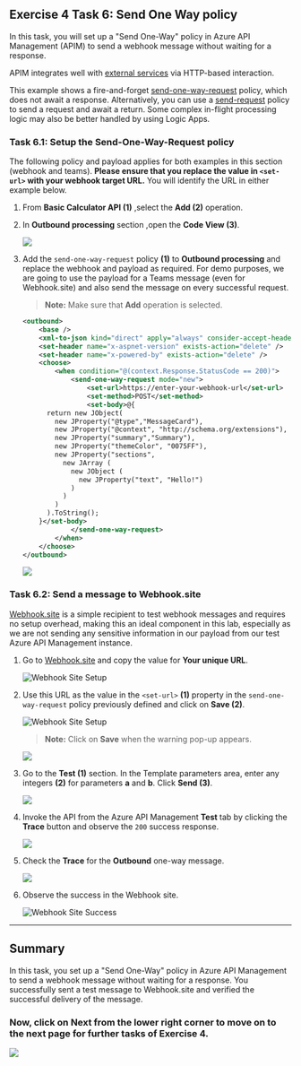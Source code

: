 ## Exercise 4 Task 6: Send One Way policy

In this task, you will set up a "Send One-Way" policy in Azure API Management (APIM) to send a webhook message without waiting for a response.

APIM integrates well with [external services](https://docs.microsoft.com/en-us/azure/api-management/api-management-sample-send-request) via HTTP-based interaction.

This example shows a fire-and-forget [send-one-way-request](https://docs.microsoft.com/en-us/azure/api-management/api-management-sample-send-request#send-one-way-request) policy, which does not await a response. Alternatively, you can use a [send-request](https://docs.microsoft.com/en-us/azure/api-management/api-management-sample-send-request#send-request) policy to send a request and await a return. Some complex in-flight processing logic may also be better handled by using Logic Apps.

### Task 6.1: Setup the Send-One-Way-Request policy

The following policy and payload applies for both examples in this section (webhook and teams). **Please ensure that you replace the value in `<set-url>` with your webhook target URL.** You will identify the URL in either example below.

1. From **Basic Calculator API (1)** ,select the **Add (2)** operation.

1. In **Outbound processing** section ,open the **Code View (3)**.

      ![](media/E4T6.1S3-0209.png)

1. Add the `send-one-way-request` policy **(1)** to **Outbound processing** and replace the webhook and payload as required. For demo purposes, we are going to use the payload for a Teams message (even for Webhook.site) and also send the message on every successful request.

    >**Note:** Make sure that **Add** operation is selected.

    ```xml
    <outbound>
        <base />
        <xml-to-json kind="direct" apply="always" consider-accept-header="false" />
        <set-header name="x-aspnet-version" exists-action="delete" />
        <set-header name="x-powered-by" exists-action="delete" />
        <choose>
            <when condition="@(context.Response.StatusCode == 200)">
                <send-one-way-request mode="new">
                    <set-url>https://enter-your-webhook-url</set-url>
                    <set-method>POST</set-method>
                    <set-body>@{
          return new JObject(
            new JProperty("@type","MessageCard"),
            new JProperty("@context", "http://schema.org/extensions"),
            new JProperty("summary","Summary"),
            new JProperty("themeColor", "0075FF"),
            new JProperty("sections",
              new JArray (
                new JObject (
                  new JProperty("text", "Hello!")
                )
              )
            )
          ).ToString();
        }</set-body>
                </send-one-way-request>
            </when>
        </choose>
    </outbound>
    ```

      ![](media/E4T6.1S4-0209.png)    

### Task 6.2: Send a message to Webhook.site

[Webhook.site](https://webhook.site) is a simple recipient to test webhook messages and requires no setup overhead, making this an ideal component in this lab, especially as we are not sending any sensitive information in our payload from our test Azure API Management instance.

1. Go to [Webhook.site](https://webhook.site) and copy the value for **Your unique URL**.

      ![Webhook Site Setup](media/E4T6.2S1-0209.png)

1. Use this URL as the value in the `<set-url>` **(1)** property in the `send-one-way-request` policy previously defined and click on **Save (2)**.

      ![Webhook Site Setup](media/E4T6.2S2-0209.png)

      > **Note:** Click on **Save** when the warning pop-up appears.

      ![](media/p14t6warning.png)

1. Go to the **Test (1)** section. In the Template parameters area, enter any integers **(2)** for parameters **a** and **b**. Click **Send (3)**.

    ![](media/p14t6p3(1).png)

1. Invoke the API from the Azure API Management **Test** tab by clicking the **Trace** button and observe the `200` success response.

    ![](media/p14t6p3.png)

1. Check the **Trace** for the **Outbound** one-way message.

      ![](media/p14t6p5.png)

1. Observe the success in the Webhook site.

      ![Webhook Site Success](media/36.png)

---
## Summary 

In this task, you set up a "Send One-Way" policy in Azure API Management to send a webhook message without waiting for a response. You successfully sent a test message to Webhook.site and verified the successful delivery of the message.

### Now, click on Next from the lower right corner to move on to the next page for further tasks of Exercise 4.

  ![](../gs/media/nextpagetab.png)
